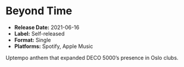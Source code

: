 # Beyond Time

- **Release Date:** 2021-06-16
- **Label:** Self-released
- **Format:** Single
- **Platforms:** Spotify, Apple Music

Uptempo anthem that expanded DECO 5000’s presence in Oslo clubs.
